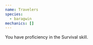 ```yaml
---
name: Travelers
species:
  - baragwin
mechanics: []
---
```

You have proficiency in the Survival skill.
